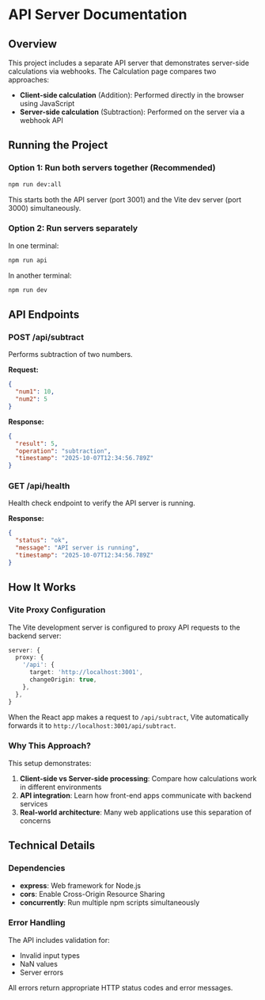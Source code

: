 # API Server Documentation

## Overview
This project includes a separate API server that demonstrates server-side calculations via webhooks. The Calculation page compares two approaches:
- **Client-side calculation** (Addition): Performed directly in the browser using JavaScript
- **Server-side calculation** (Subtraction): Performed on the server via a webhook API

## Running the Project

### Option 1: Run both servers together (Recommended)
```bash
npm run dev:all
```
This starts both the API server (port 3001) and the Vite dev server (port 3000) simultaneously.

### Option 2: Run servers separately
In one terminal:
```bash
npm run api
```

In another terminal:
```bash
npm run dev
```

## API Endpoints

### POST /api/subtract
Performs subtraction of two numbers.

**Request:**
```json
{
  "num1": 10,
  "num2": 5
}
```

**Response:**
```json
{
  "result": 5,
  "operation": "subtraction",
  "timestamp": "2025-10-07T12:34:56.789Z"
}
```

### GET /api/health
Health check endpoint to verify the API server is running.

**Response:**
```json
{
  "status": "ok",
  "message": "API server is running",
  "timestamp": "2025-10-07T12:34:56.789Z"
}
```

## How It Works

### Vite Proxy Configuration
The Vite development server is configured to proxy API requests to the backend server:
```typescript
server: {
  proxy: {
    '/api': {
      target: 'http://localhost:3001',
      changeOrigin: true,
    },
  },
}
```

When the React app makes a request to `/api/subtract`, Vite automatically forwards it to `http://localhost:3001/api/subtract`.

### Why This Approach?
This setup demonstrates:
1. **Client-side vs Server-side processing**: Compare how calculations work in different environments
2. **API integration**: Learn how front-end apps communicate with backend services
3. **Real-world architecture**: Many web applications use this separation of concerns

## Technical Details

### Dependencies
- **express**: Web framework for Node.js
- **cors**: Enable Cross-Origin Resource Sharing
- **concurrently**: Run multiple npm scripts simultaneously

### Error Handling
The API includes validation for:
- Invalid input types
- NaN values
- Server errors

All errors return appropriate HTTP status codes and error messages.
